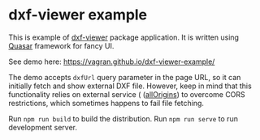 # dxf-viewer example

This is example of [dxf-viewer](https://github.com/vagran/dxf-viewer) package application. It is
written using [Quasar](https://quasar.dev/) framework for fancy UI.

See demo here: https://vagran.github.io/dxf-viewer-example/

The demo accepts `dxfUrl` query parameter in the page URL, so it can initially fetch and show
external DXF file. However, keep in mind that this functionality relies on external service (
([allOrigins](https://allorigins.win)) to overcome CORS restrictions, which sometimes happens to
fail file fetching.

Run `npm run build` to build the distribution.
Run `npm run serve` to run development server.
